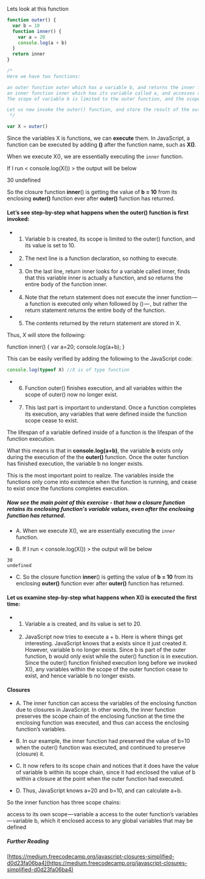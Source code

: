 Lets look at this function

```js
function outer() {
  var b = 10
  function inner() {
    var a = 20
    console.log(a + b)
  }
  return inner
}

/*
Here we have two functions:

an outer function outer which has a variable b, and returns the inner function
an inner function inner which has its variable called a, and accesses an outer variable b, within its function body
The scope of variable b is limited to the outer function, and the scope of variable a is limited to the inner function.

Let us now invoke the outer() function, and store the result of the outer() function in a variable X
 */

var X = outer()
```

Since the variables X is functions, we can **execute** them. In JavaScript, a function can be executed by adding **()** after the function name, such as **X()**.

When we execute X(), we are essentially executing the `inner` function.

If I run < console.log(X()) > the output will be below

30
undefined

So the closure function **inner**() is getting the value of **b = 10** from its enclosing **outer()** function ever after **outer()** function has returned.

#### Let’s see step-by-step what happens when the outer() function is first invoked:

- 1. Variable b is created, its scope is limited to the outer() function, and its value is set to 10.
- 2. The next line is a function declaration, so nothing to execute.
- 3. On the last line, return inner looks for a variable called inner, finds that this variable inner is actually a function, and so returns the entire body of the function inner.
- 4. Note that the return statement does not execute the inner function — a function is executed only when followed by () — , but rather the return statement returns the entire body of the function.
- 5. The contents returned by the return statement are stored in X.

Thus, X will store the following:

function inner() {
var a=20;
console.log(a+b);
}

This can be easily verified by adding the following to the JavaScript code:

```js
console.log(typeof X) //X is of type function
```

- 6. Function outer() finishes execution, and all variables within the scope of outer() now no longer exist.
- 7. This last part is important to understand. Once a function completes its execution, any variables that were defined inside the function scope cease to exist.

The lifespan of a variable defined inside of a function is the lifespan of the function execution.

What this means is that in **console.log(a+b)**, the variable **b** exists only during the execution of the the **outer()** function. Once the outer function has finished execution, the variable b no longer exists.

This is the most important point to realize. The variables inside the functions only come into existence when the function is running, and cease to exist once the functions completes execution.

##### Now see the main point of this exercise - that how a closure function retains its enclosing function's variable values, even after the enclosing function has returned.

- A. When we execute X(), we are essentially executing the `inner` function.

- B. If I run < console.log(X()) > the output will be below

```
30
undefined
```

- C. So the closure function **inner**() is getting the value of **b = 10** from its enclosing **outer()** function ever after **outer()** function has returned.

#### Let us examine step-by-step what happens when X() is executed the first time:

- 1. Variable a is created, and its value is set to 20.
- 2. JavaScript now tries to execute a + b. Here is where things get interesting. JavaScript knows that a exists since it just created it. However, variable b no longer exists. Since b is part of the outer function, b would only exist while the outer() function is in execution. Since the outer() function finished execution long before we invoked X(), any variables within the scope of the outer function cease to exist, and hence variable b no longer exists.

#### Closures

- A. The inner function can access the variables of the enclosing function due to closures in JavaScript. In other words, the inner function preserves the scope chain of the enclosing function at the time the enclosing function was executed, and thus can access the enclosing function’s variables.

- B. In our example, the inner function had preserved the value of b=10 when the outer() function was executed, and continued to preserve (closure) it.

- C. It now refers to its scope chain and notices that it does have the value of variable b within its scope chain, since it had enclosed the value of b within a closure at the point when the outer function had executed.

- D. Thus, JavaScript knows a=20 and b=10, and can calculate a+b.

So the inner function has three scope chains:

access to its own scope — variable a
access to the outer function’s variables — variable b, which it enclosed
access to any global variables that may be defined

##### Further Reading

[https://medium.freecodecamp.org/javascript-closures-simplified-d0d23fa06ba4](https://medium.freecodecamp.org/javascript-closures-simplified-d0d23fa06ba4)
